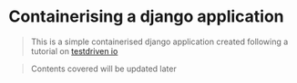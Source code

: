 # Containerising a django application
> This is a simple containerised django application created following a tutorial on [testdriven io](https://testdriven.io/blog/dockerizing-django-with-postgres-gunicorn-and-nginx/)

> Contents covered will be updated later
